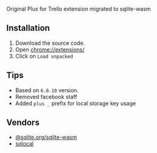 Original Plus for Trello extension migrated to sqlite-wasm

## Installation

1. Download the source code.
2. Open [chrome://extensions/](chrome://extensions/)
3. Click on `Load unpacked`

## Tips

- Based on `6.0.10` version.
- Removed facebook staff
- Added `plus _` prefix for local storage key usage

## Vendors

- [@sqlite.org/sqlite-wasm](https://github.com/sqlite/sqlite-wasm)
- [sqlocal](https://github.com/DallasHoff/sqlocal)
